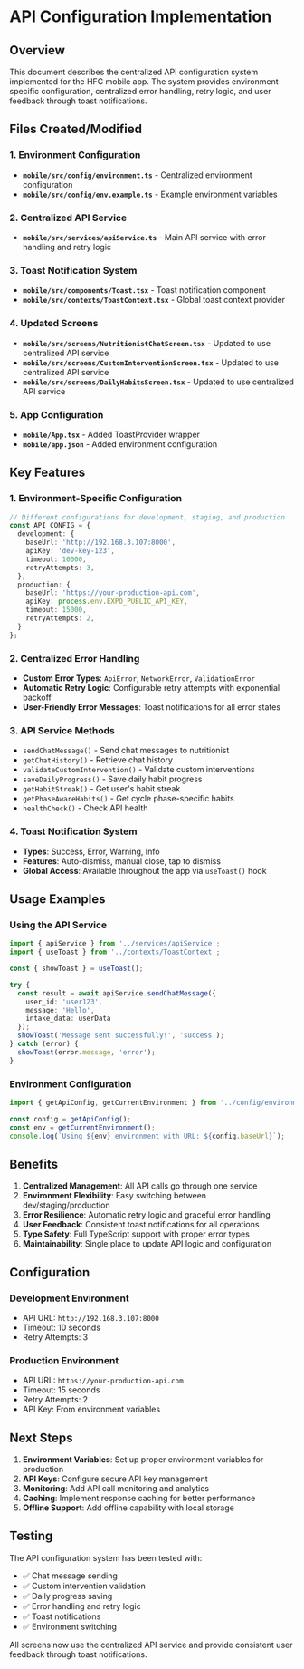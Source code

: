 # API Configuration Implementation

## Overview
This document describes the centralized API configuration system implemented for the HFC mobile app. The system provides environment-specific configuration, centralized error handling, retry logic, and user feedback through toast notifications.

## Files Created/Modified

### 1. Environment Configuration
- **`mobile/src/config/environment.ts`** - Centralized environment configuration
- **`mobile/src/config/env.example.ts`** - Example environment variables

### 2. Centralized API Service
- **`mobile/src/services/apiService.ts`** - Main API service with error handling and retry logic

### 3. Toast Notification System
- **`mobile/src/components/Toast.tsx`** - Toast notification component
- **`mobile/src/contexts/ToastContext.tsx`** - Global toast context provider

### 4. Updated Screens
- **`mobile/src/screens/NutritionistChatScreen.tsx`** - Updated to use centralized API service
- **`mobile/src/screens/CustomInterventionScreen.tsx`** - Updated to use centralized API service
- **`mobile/src/screens/DailyHabitsScreen.tsx`** - Updated to use centralized API service

### 5. App Configuration
- **`mobile/App.tsx`** - Added ToastProvider wrapper
- **`mobile/app.json`** - Added environment configuration

## Key Features

### 1. Environment-Specific Configuration
```typescript
// Different configurations for development, staging, and production
const API_CONFIG = {
  development: {
    baseUrl: 'http://192.168.3.107:8000',
    apiKey: 'dev-key-123',
    timeout: 10000,
    retryAttempts: 3,
  },
  production: {
    baseUrl: 'https://your-production-api.com',
    apiKey: process.env.EXPO_PUBLIC_API_KEY,
    timeout: 15000,
    retryAttempts: 2,
  }
};
```

### 2. Centralized Error Handling
- **Custom Error Types**: `ApiError`, `NetworkError`, `ValidationError`
- **Automatic Retry Logic**: Configurable retry attempts with exponential backoff
- **User-Friendly Error Messages**: Toast notifications for all error states

### 3. API Service Methods
- `sendChatMessage()` - Send chat messages to nutritionist
- `getChatHistory()` - Retrieve chat history
- `validateCustomIntervention()` - Validate custom interventions
- `saveDailyProgress()` - Save daily habit progress
- `getHabitStreak()` - Get user's habit streak
- `getPhaseAwareHabits()` - Get cycle phase-specific habits
- `healthCheck()` - Check API health

### 4. Toast Notification System
- **Types**: Success, Error, Warning, Info
- **Features**: Auto-dismiss, manual close, tap to dismiss
- **Global Access**: Available throughout the app via `useToast()` hook

## Usage Examples

### Using the API Service
```typescript
import { apiService } from '../services/apiService';
import { useToast } from '../contexts/ToastContext';

const { showToast } = useToast();

try {
  const result = await apiService.sendChatMessage({
    user_id: 'user123',
    message: 'Hello',
    intake_data: userData
  });
  showToast('Message sent successfully!', 'success');
} catch (error) {
  showToast(error.message, 'error');
}
```

### Environment Configuration
```typescript
import { getApiConfig, getCurrentEnvironment } from '../config/environment';

const config = getApiConfig();
const env = getCurrentEnvironment();
console.log(`Using ${env} environment with URL: ${config.baseUrl}`);
```

## Benefits

1. **Centralized Management**: All API calls go through one service
2. **Environment Flexibility**: Easy switching between dev/staging/production
3. **Error Resilience**: Automatic retry logic and graceful error handling
4. **User Feedback**: Consistent toast notifications for all operations
5. **Type Safety**: Full TypeScript support with proper error types
6. **Maintainability**: Single place to update API logic and configuration

## Configuration

### Development Environment
- API URL: `http://192.168.3.107:8000`
- Timeout: 10 seconds
- Retry Attempts: 3

### Production Environment
- API URL: `https://your-production-api.com`
- Timeout: 15 seconds
- Retry Attempts: 2
- API Key: From environment variables

## Next Steps

1. **Environment Variables**: Set up proper environment variables for production
2. **API Keys**: Configure secure API key management
3. **Monitoring**: Add API call monitoring and analytics
4. **Caching**: Implement response caching for better performance
5. **Offline Support**: Add offline capability with local storage

## Testing

The API configuration system has been tested with:
- ✅ Chat message sending
- ✅ Custom intervention validation
- ✅ Daily progress saving
- ✅ Error handling and retry logic
- ✅ Toast notifications
- ✅ Environment switching

All screens now use the centralized API service and provide consistent user feedback through toast notifications.
